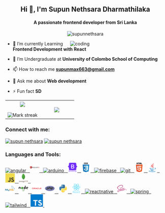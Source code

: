 <h2 align="center">Hi 👋, I'm Supun Nethsara Dharmathilaka</h2>
<h4  align="center"> A passionate frontend developer from Sri Lanka </h4>
<p align="center"> <img src="https://komarev.com/ghpvc/?username=supunnethsara&label=Profile%20views&color=0e75b6&style=flat" alt="supunnethsara" /> </p>
<img align ="right" alt ="coding" width="300 top="200" src="https://raw.githubusercontent.com/TheDudeThatCode/TheDudeThatCode/master/Assets/Developer.gif">


- 🔭 I’m currently Learning  **Frontend Development with React**

- 🌱 I’m Undergraduate at **University of Colombo School of Computing**

- 📫 How to reach me **supunmax663@gmail.com**

- 💬 Ask me about **Web development**

- ⚡ Fun fact **SD**

<p align="center">
  <!--- stats (start) -->
<table width="100%" align="center">
<tr border="none">
<td width="50%" align="center">
  
  <img  align="center"  src="https://github-readme-stats.vercel.app/api?username=SupunNethsara&theme=dark&show_icons=true&count_private=true" />
  <br></br>
  <img  title="🔥 Get streak stats for your profile at git.io/streak-stats" alt="Mark streak" src="https://github-readme-streak-stats.herokuapp.com/?user=SupunNethsara&theme=dark&hide_border=false" /> 
</td>

<td width="50%" align="center">

  <img  align="center"  src="https://github-readme-stats.anuraghazra1.vercel.app/api/top-langs/?username=1010nishant&theme=dark&hide_border=false&no-bg=true&no-frame=true&langs_count=10"/>
  
  </td>
</tr>
</table>
</p> 

<h3 align="left">Connect with me:</h3>
<p align="left">
<a href="https://www.linkedin.com/in/supun-nethsara-05b6a8253/" target="blank"><img align="center" src="https://raw.githubusercontent.com/rahuldkjain/github-profile-readme-generator/master/src/images/icons/Social/linked-in-alt.svg" alt="supun nethsara" height="30" width="40" /></a>
<a href="https://web.facebook.com/supun.nethsera.5" target="blank"><img align="center" src="https://raw.githubusercontent.com/rahuldkjain/github-profile-readme-generator/master/src/images/icons/Social/facebook.svg" alt="supun nethsara" height="30" width="40" /></a>
</p>

<h3 align="left">Languages and Tools:</h3>
<p align="left"> <a href="https://angular.io" target="_blank" rel="noreferrer"> 
<img src="https://angular.io/assets/images/logos/angular/angular.svg" alt="angular" width="30" height="30"/> </a> <a href="https://angular.io" target="_blank" rel="noreferrer">&nbsp; 
<img src="https://raw.githubusercontent.com/devicons/devicon/master/icons/angularjs/angularjs-original-wordmark.svg" alt="angularjs"width="30" height="30"/> </a> <a href="https://www.arduino.cc/" target="_blank"rel="noreferrer">&nbsp;  
<img src="https://cdn.worldvectorlogo.com/logos/arduino-1.svg" alt="arduino" width="40" height="40"/> </a> <a href="https://getbootstrap.com" target="_blank" rel="noreferrer">&nbsp;  
<img src="https://raw.githubusercontent.com/devicons/devicon/master/icons/bootstrap/bootstrap-plain-wordmark.svg" alt="bootstrap" width="30" height="30"/> </a> <a href="https://www.w3schools.com/css/" target="_blank"rel="noreferrer">&nbsp;  
<img src="https://raw.githubusercontent.com/devicons/devicon/master/icons/css3/css3-original-wordmark.svg" alt="css3" width="30" height="30"/> </a> <a href="https://firebase.google.com/" target="_blank" rel="noreferrer">&nbsp; 
<img src="https://www.vectorlogo.zone/logos/firebase/firebase-icon.svg" alt="firebase" width="30" height="30"/> </a> <a href="https://git-scm.com/" target="_blank" rel="noreferrer">&nbsp;  
<img src="https://www.vectorlogo.zone/logos/git-scm/git-scm-icon.svg" alt="git" width="30" height="30"/> </a> <a href="https://www.w3.org/html/" target="_blank" rel="noreferrer">&nbsp;  
<img src="https://raw.githubusercontent.com/devicons/devicon/master/icons/html5/html5-original-wordmark.svg" alt="html5" width="30" height="30""/> </a> <a href="https://www.java.com" target="_blank" rel="noreferrer"> &nbsp; 
<img src="https://raw.githubusercontent.com/devicons/devicon/master/icons/java/java-original.svg" alt="java" width="30" height="30"/> </a> <a href="https://developer.mozilla.org/en-US/docs/Web/JavaScript" target="_blank"rel="noreferrer">&nbsp;  
<img src="https://raw.githubusercontent.com/devicons/devicon/master/icons/javascript/javascript-original.svg" alt="javascript" width="30" height="30"/> </a> <a href="https://www.mongodb.com/" target="_blank" rel="noreferrer">&nbsp; 
<img src="https://raw.githubusercontent.com/devicons/devicon/master/icons/mongodb/mongodb-original-wordmark.svg" alt="mongodb" width="30" height="30"/> </a> <a href="https://www.mysql.com/" target="_blank" rel="noreferrer">&nbsp;<br> 
<img src="https://raw.githubusercontent.com/devicons/devicon/master/icons/mysql/mysql-original-wordmark.svg" alt="mysql" width="30" height="30"/> </a> <a href="https://nodejs.org" target="_blank" rel="noreferrer">&nbsp; 
<img src="https://raw.githubusercontent.com/devicons/devicon/master/icons/nodejs/nodejs-original-wordmark.svg" alt="nodejs" width="30" height="30"/> </a> <a href="https://www.oracle.com/" target="_blank" rel="noreferrer">&nbsp; 
<img src="https://raw.githubusercontent.com/devicons/devicon/master/icons/oracle/oracle-original.svg" alt="oracle" width="30" height="30"/> </a> <a href="https://www.php.net" target="_blank" rel="noreferrer">&nbsp;  
<img src="https://raw.githubusercontent.com/devicons/devicon/master/icons/php/php-original.svg" alt="php" width="30" height="30"/> </a> <a href="https://www.python.org" target="_blank" rel="noreferrer"> &nbsp; 
<img src="https://raw.githubusercontent.com/devicons/devicon/master/icons/python/python-original.svg" alt="python" width="30" height="30"/> </a> <a href="https://reactjs.org/" target="_blank" rel="noreferrer"> &nbsp; 
<img src="https://raw.githubusercontent.com/devicons/devicon/master/icons/react/react-original-wordmark.svg" alt="react" width="30" height="30"/> </a> <a href="https://reactnative.dev/" target="_blank" rel="noreferrer">&nbsp;  
<img src="https://reactnative.dev/img/header_logo.svg" alt="reactnative" width="30" height="30"/> </a> <a href="https://sass-lang.com" target="_blank" rel="noreferrer">&nbsp;  
<img src="https://raw.githubusercontent.com/devicons/devicon/master/icons/sass/sass-original.svg" alt="sass"width="30" height="30"/> </a> <a href="https://spring.io/" target="_blank" rel="noreferrer">&nbsp;  
  <img src="https://www.vectorlogo.zone/logos/springio/springio-icon.svg" alt="spring" width="30" height="30"/> </a> <a href="https://tailwindcss.com/" target="_blank" rel="noreferrer">&nbsp; 
<img src="https://www.vectorlogo.zone/logos/tailwindcss/tailwindcss-icon.svg" alt="tailwind" width="30" height="30"/> </a> <a href="https://www.typescriptlang.org/" target="_blank" rel="noreferrer">&nbsp;  
<img src="https://raw.githubusercontent.com/devicons/devicon/master/icons/typescript/typescript-original.svg" alt="typescript" width="40" height="40"/>&nbsp; </p>
